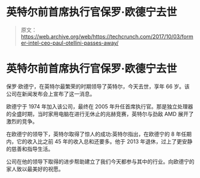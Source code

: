 # 英特尔前首席执行官保罗·欧德宁去世 

> 原文：<https://web.archive.org/web/https://techcrunch.com/2017/10/03/former-intel-ceo-paul-otellini-passes-away/>

# 英特尔前首席执行官保罗·欧德宁去世

保罗·欧德宁，在英特尔最繁荣的时期领导了英特尔，今天去世，享年 66 岁。该公司在新闻发布会上宣布了这一消息。

欧德宁于 1974 年加入该公司，最终在 2005 年升任首席执行官。那是独立处理器的全盛时期，当时家用电脑在进行无休止的兆赫竞赛，英特尔与劲敌 AMD 展开了激烈的竞争。

在欧德宁的领导下，英特尔取得了惊人的成功:英特尔指出，在欧德宁的 8 年任期内，它的收入比之前 45 年的收入总和还要多。他于 2013 年退休，过上了更安静的慈善和指导生活。

公司在他的领导下取得的进步帮助建立了我们今天都参与其中的行业。向欧德宁的家人致以最美好的祝愿。